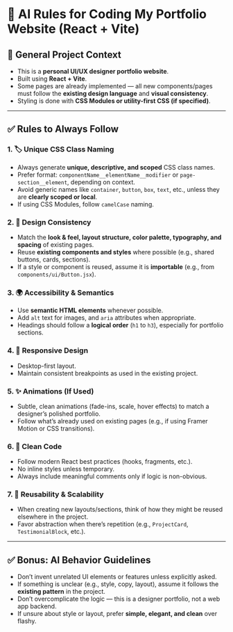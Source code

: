 # 🧠 AI Rules for Coding My Portfolio Website (React + Vite)

## 📌 General Project Context
- This is a **personal UI/UX designer portfolio website**.
- Built using **React + Vite**.
- Some pages are already implemented — all new components/pages must follow the **existing design language** and **visual consistency**.
- Styling is done with **CSS Modules or utility-first CSS (if specified)**.

---

## ✅ Rules to Always Follow

### 1. 🏷️ Unique CSS Class Naming
- Always generate **unique, descriptive, and scoped** CSS class names.
- Prefer format: `componentName__elementName__modifier` or `page-section__element`, depending on context.
- Avoid generic names like `container`, `button`, `box`, `text`, etc., unless they are **clearly scoped or local**.
- If using CSS Modules, follow `camelCase` naming.

### 2. 🎨 Design Consistency
- Match the **look & feel, layout structure, color palette, typography, and spacing** of existing pages.
- Reuse **existing components and styles** where possible (e.g., shared buttons, cards, sections).
- If a style or component is reused, assume it is **importable** (e.g., from `components/ui/Button.jsx`).


### 3. 🌍 Accessibility & Semantics
- Use **semantic HTML elements** whenever possible.
- Add `alt` text for images, and `aria` attributes when appropriate.
- Headings should follow a **logical order** (`h1` to `h3`), especially for portfolio sections.

### 4. 📱 Responsive Design
- Desktop-first layout.
- Maintain consistent breakpoints as used in the existing project.


### 5. ✨ Animations (If Used)
- Subtle, clean animations (fade-ins, scale, hover effects) to match a designer’s polished portfolio.
- Follow what’s already used on existing pages (e.g., if using Framer Motion or CSS transitions).

### 6. 🧼 Clean Code
- Follow modern React best practices (hooks, fragments, etc.).
- No inline styles unless temporary.
- Always include meaningful comments only if logic is non-obvious.

### 7. 🔄 Reusability & Scalability
- When creating new layouts/sections, think of how they might be reused elsewhere in the project.
- Favor abstraction when there’s repetition (e.g., `ProjectCard`, `TestimonialBlock`, etc.).

---

## ✅ Bonus: AI Behavior Guidelines
- Don’t invent unrelated UI elements or features unless explicitly asked.
- If something is unclear (e.g., style, copy, layout), assume it follows the **existing pattern** in the project.
- Don’t overcomplicate the logic — this is a designer portfolio, not a web app backend.
- If unsure about style or layout, prefer **simple, elegant, and clean** over flashy.
